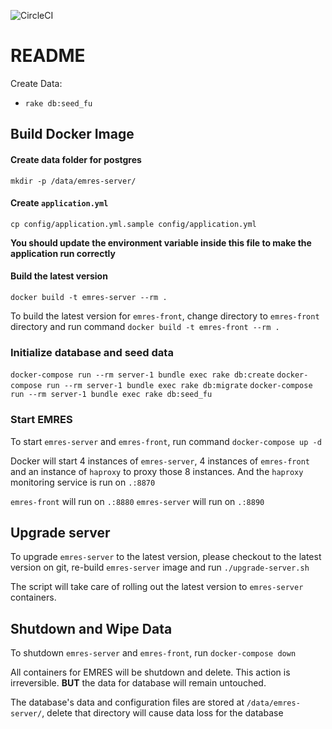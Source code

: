 ![CircleCI](https://circleci.com/gh/framgia/emres-server/tree/master.svg?style=svg&circle-token=cebf88f3f6124e9a2d0afa48690245c9de7b8499)

# README

Create Data:
* `rake db:seed_fu`

## Build Docker Image

#### Create data folder for postgres
`mkdir -p /data/emres-server/`

#### Create `application.yml`
`cp config/application.yml.sample config/application.yml`

**You should update the environment variable inside this file to make the
application run correctly**

#### Build the latest version
`docker build -t emres-server --rm .`

To build the latest version for `emres-front`, change directory to `emres-front`
directory and run command `docker build -t emres-front --rm .`

### Initialize database and seed data
`docker-compose run --rm server-1 bundle exec rake db:create`
`docker-compose run --rm server-1 bundle exec rake db:migrate`
`docker-compose run --rm server-1 bundle exec rake db:seed_fu`

### Start EMRES
To start `emres-server` and `emres-front`, run command `docker-compose up -d`

Docker will start 4 instances of `emres-server`, 4 instances of `emres-front` 
and an instance of `haproxy` to proxy those 8 instances. And the `haproxy`
monitoring service is run on `.:8870`

`emres-front` will run on `.:8880`
`emres-server` will run on `.:8890`

## Upgrade server
To upgrade `emres-server` to the latest version, please checkout to the latest
version on git, re-build `emres-server` image and run `./upgrade-server.sh`

The script will take care of rolling out the latest version to `emres-server`
containers.

## Shutdown and Wipe Data
To shutdown `emres-server` and `emres-front`, run `docker-compose down`

All containers for EMRES will be shutdown and delete. This action is
irreversible. **BUT** the data for database will remain untouched.

The database's data and configuration files are stored at `/data/emres-server/`,
delete that directory will cause data loss for the database
